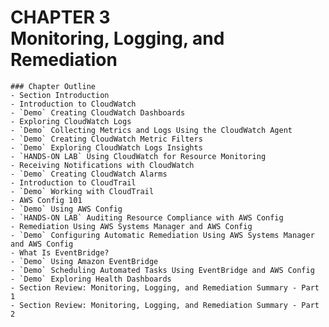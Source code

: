 # CHAPTER 3<br>**Monitoring, Logging, and Remediation**

    ### Chapter Outline
    - Section Introduction
    - Introduction to CloudWatch
    - `Demo` Creating CloudWatch Dashboards
    - Exploring CloudWatch Logs
    - `Demo` Collecting Metrics and Logs Using the CloudWatch Agent
    - `Demo` Creating CloudWatch Metric Filters
    - `Demo` Exploring CloudWatch Logs Insights
    - `HANDS-ON LAB` Using CloudWatch for Resource Monitoring
    - Receiving Notifications with CloudWatch
    - `Demo` Creating CloudWatch Alarms
    - Introduction to CloudTrail
    - `Demo` Working with CloudTrail
    - AWS Config 101
    - `Demo` Using AWS Config
    - `HANDS-ON LAB` Auditing Resource Compliance with AWS Config
    - Remediation Using AWS Systems Manager and AWS Config
    - `Demo` Configuring Automatic Remediation Using AWS Systems Manager and AWS Config
    - What Is EventBridge?
    - `Demo` Using Amazon EventBridge
    - `Demo` Scheduling Automated Tasks Using EventBridge and AWS Config
    - `Demo` Exploring Health Dashboards
    - Section Review: Monitoring, Logging, and Remediation Summary - Part 1
    - Section Review: Monitoring, Logging, and Remediation Summary - Part 2
    